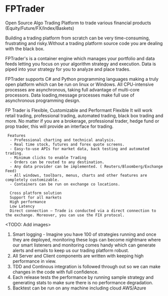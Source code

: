# FPTrader
Open Source Algo Trading Platform to trade various financial products (Equity/Future/FX/Index/Baskets)

 Building a trading platform from scratch can be very time-consuming, frustrating and risky.Without a trading platform source code 
 you are dealing with the black box.
 
 FPTrader's is a container engine which manages your portfolio and data feeds letting you 
 focus on your algorithm strategy and execution. 
 Data is piped into your strategy for you to analyze and place trades.
 
 FPTrader supports C# and Python  programming languages making  a truly open platform which can be run on linux or Windows.
 All CPU-intensive processes are asynchronous, taking full advantage of multi-core processors. 
 Data loading,message processes make full use of asynchronous programming design.
 
 FP Trader is Flexible, Customizable and Performant
  Flexible
    It will  work retail trading, professional trading, automated trading, black box trading and more. 
    No matter if you are a brokerage, professional trader, hedge fund or prop trader, this will provide an interface for trading.
     
     Features 
      - Professional charting and technical analysis.
      - Real time stock, futures and forex quote screens.
      - Easy-to-use APIs for market data, back testing and automated trading.
      - Minimum clicks to enable Trading
      - Orders can be routed to any destination.
      - Any data provider can be implemented. ( Reuters/Bloomberg/Exchange Feed)
      - All windows, toolbars, menus, charts and other features are completely customizable.
      - Containers can be run on exchange co locations.
      
      Cross platform solution
      Support for all markets 
      High performance
      Low Latency
      Direct connection — Trade is conducted via a direct connection to the exchange. Moreover, you can use the FIX protocol.
      
   <TODO: Add images>
   1. Smart logging - Imagine you have 100 of strategies running and once they are deployed, monitoring these logs can become nightmare
   where our smart listeners and monitoring comes handy which can generate alerts and emails to keep us our trading platform robust.
   2. All Server and Client components are written with keeping high performance in view. 
   3. TDD and Continous integration is followed through out so we can make changes in the code with full confidence.
   4. Each release tests the performance by running sample strategy and generating stats to make sure there is no performance degradation.
   5. Backtest can be run on any machine including cloud AWS/Azure


